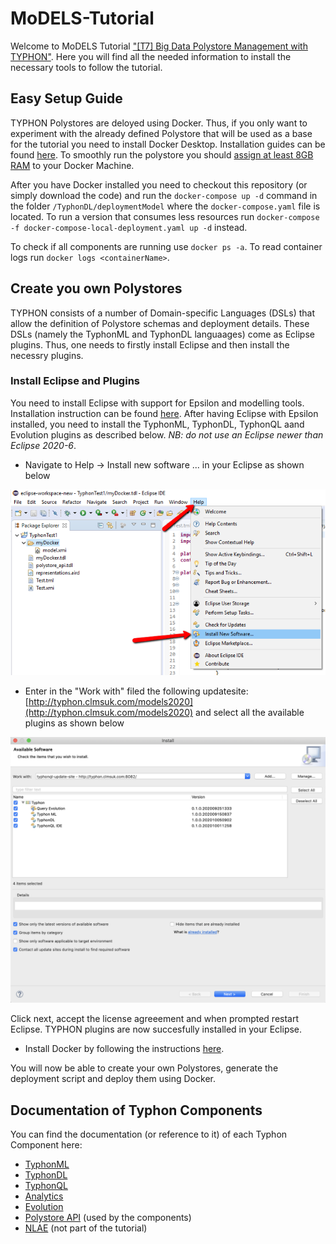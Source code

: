 # MoDELS-Tutorial

Welcome to MoDELS Tutorial ["[T7] Big Data Polystore Management with TYPHON"](https://conf.researchr.org/details/models-2020/models-2020-tutorials/3/Big-Data-Polystore-Management-with-TYPHON). Here you will find all the needed information to install the necessary tools to follow the tutorial.

## Easy Setup Guide
TYPHON Polystores are deloyed using Docker. Thus, if you only want to experiment with the already defined Polystore that will be used as a base for the tutorial you need to install Docker Desktop. Installation guides can be found [here](https://www.docker.com/get-started). To smoothly run the polystore you should [assign at least 8GB RAM](https://stackoverflow.com/questions/44533319/how-to-assign-more-memory-to-docker-container) to your Docker Machine.

After you have Docker installed you need to checkout this repository (or simply download the code) and run the `docker-compose up -d` command in the folder `/TyphonDL/deploymentModel` where the `docker-compose.yaml` file is located. To run a version that consumes less resources run `docker-compose -f docker-compose-local-deployment.yaml up -d` instead.

To check if all components are running use `docker ps -a`. To read container logs run `docker logs <containerName>`.

## Create you own Polystores
TYPHON consists of a number of Domain-specific Languages (DSLs) that allow the definition of Polystore schemas and deployment details. These DSLs (namely the TyphonML and TyphonDL languaages) come as Eclipse plugins. Thus, one needs to firstly install Eclipse and then install the necessry plugins.

### Install Eclipse and Plugins
You need to install Eclipse with support for Epsilon and modelling tools. Installation instruction can be found [here](https://www.eclipse.org/epsilon/download/). After having Eclipse with Epsilon installed, you need to install the TyphonML, TyphonDL, TyphonQL aand Evolution plugins as described below. _NB: do not use an Eclipse newer than Eclipse 2020-6_.

* Navigate to Help -> Install new software ... in your Eclipse as shown below

![Install new software](https://github.com/typhon-project/MoDELS-Tutorial/blob/master/images/eclipse_new_software.png)

* Enter in the "Work with" filed the following updatesite: [http://typhon.clmsuk.com/models2020](http://typhon.clmsuk.com/models2020) and select all the available plugins as shown below

![Install plugins](https://github.com/typhon-project/MoDELS-Tutorial/blob/master/images/eclipse_update_site.png)

Click next, accept the license agreeement and when prompted restart Eclipse. TYPHON plugins are now succesfully installed in your Eclipse.

* Install Docker by following the instructions [here](https://www.docker.com/get-started).

You will now be able to create your own Polystores, generate the deployment script and deploy them using Docker.

## Documentation of Typhon Components
You can find the documentation (or reference to it) of each Typhon Component here:
* [TyphonML](https://github.com/typhon-project/typhonml)
* [TyphonDL](https://github.com/typhon-project/typhondl)
* [TyphonQL](https://github.com/typhon-project/typhonql)
* [Analytics]()
* [Evolution](https://github.com/typhon-project/typhon-evolution)
* [Polystore API](https://github.com/typhon-project/typhon-polystore-api) (used by the components)
* [NLAE](https://github.com/typhon-project/typhon-nlae) (not part of the tutorial)
